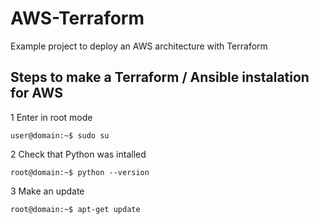 # AWS-Terraform
Example project to deploy an AWS architecture with Terraform

## Steps to make a Terraform / Ansible instalation for AWS
1 Enter in root mode
  ```console
  user@domain:~$ sudo su
  ```
2 Check that Python was intalled
  ```console
  root@domain:~$ python --version
  ```
3 Make an update
  ```console
  root@domain:~$ apt-get update
  ```
